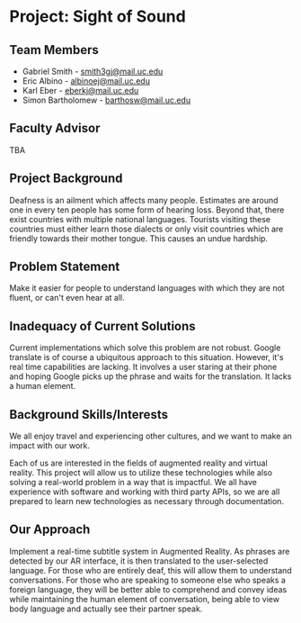 # Project: Sight of Sound #

## Team Members ##
* Gabriel Smith - smith3gj@mail.uc.edu
* Eric Albino - albinoej@mail.uc.edu
* Karl Eber - eberkj@mail.uc.edu
* Simon Bartholomew - barthosw@mail.uc.edu

## Faculty Advisor ## 
TBA

## Project Background ##
Deafness is an ailment which affects many people. Estimates are around one in every ten people has some form of hearing loss. Beyond that, there exist countries with multiple national languages. Tourists visiting these countries must either learn those dialects or only visit countries which are friendly towards their mother tongue. This causes an undue hardship.

## Problem Statement ##
Make it easier for people to understand languages with which they are not fluent, or can't even hear at all.

## Inadequacy of Current Solutions ##
Current implementations which solve this problem are not robust. Google translate is of course a ubiquitous approach to this situation. However, it's real time capabilities are lacking. It involves a user staring at their phone and hoping Google picks up the phrase and waits for the translation. It lacks a human element.

## Background Skills/Interests ##
We all enjoy travel and experiencing other cultures, and we want to make an impact with our work.

Each of us are interested in the fields of augmented reality and virtual reality. This project will allow us to utilize these technologies while also solving a real-world problem in a way that is impactful. We all have experience with software and working with third party APIs, so we are all prepared to learn new technologies as necessary through documentation.

## Our Approach ##
Implement a real-time subtitle system in Augmented Reality. As phrases are detected by our AR interface, it is then translated to the user-selected language. For those who are entirely deaf, this will allow them to understand conversations. For those who are speaking to someone else who speaks a foreign language, they will be better able to comprehend and convey ideas while maintaining the human element of conversation, being able to view body language and actually see their partner speak.
